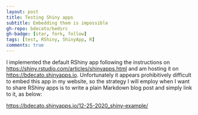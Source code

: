```yaml
---
layout: post
title: Testing Shiny apps
subtitle: Embedding them is impossible
gh-repo: bdecato/bedsrc
gh-badge: [star, fork, follow]
tags: [test, RShiny, ShinyApp, R]
comments: true
---
```


I implemented the default RShiny app following the instructions on
https://shiny.rstudio.com/articles/shinyapps.html and am hosting it on
https://bdecato.shinyapps.io. Unfortunately it appears prohibitively difficult
to embed this app in my website, so the strategy I will employ when I want to
share RShiny apps is to write a plain Markdown blog post and simply link to
it, as below:

https://bdecato.shinyapps.io/12-25-2020_shiny-example/
